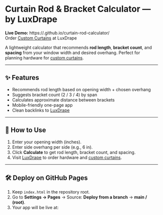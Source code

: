 # Curtain Rod & Bracket Calculator — by LuxDrape

**Live Demo:** https://<your-username>.github.io/curtain-rod-calculator/  
Order [Custom Curtains](https://luxdrape.com/) at LuxDrape

A lightweight calculator that recommends **rod length**, **bracket count**, and **spacing** from your window width and desired overhang. Perfect for planning hardware for [custom curtains](https://luxdrape.com/).

---

## ✨ Features
- Recommends rod length based on opening width + chosen overhang
- Suggests bracket count (2 / 3 / 4) by span
- Calculates approximate distance between brackets
- Mobile-friendly one-page app
- Clean backlinks to [LuxDrape](https://luxdrape.com/)

---

## 📖 How to Use
1. Enter your opening width (inches).  
2. Enter side overhang per side (e.g., 6 in).  
3. Click **Calculate** to get rod length, bracket count, and spacing.  
4. Visit [LuxDrape](https://luxdrape.com/) to order hardware and [custom curtains](https://luxdrape.com/).

---

## 🛠 Deploy on GitHub Pages
1. Keep `index.html` in the repository root.  
2. Go to **Settings → Pages** → Source: **Deploy from a branch** → **main / (root)**.  
3. Your app will be live at:
